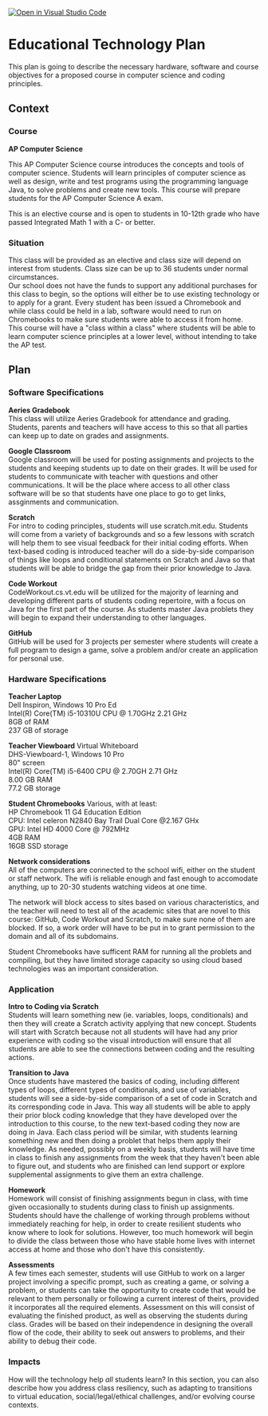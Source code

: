 [![Open in Visual Studio Code](https://classroom.github.com/assets/open-in-vscode-c66648af7eb3fe8bc4f294546bfd86ef473780cde1dea487d3c4ff354943c9ae.svg)](https://classroom.github.com/online_ide?assignment_repo_id=9165436&assignment_repo_type=AssignmentRepo)
# Educational Technology Plan

This plan is going to describe the necessary hardware, software and course objectives for a proposed course in computer science and coding principles.

## Context

### Course

**AP Computer Science**

This AP Computer Science course introduces the concepts and tools of computer science.  Students will learn principles of computer science as well as design, write and test programs using the programming language Java, to solve problems and create new tools.  This course will prepare students for the AP Computer Science A exam.

This is an elective course and is open to students in 10-12th grade who have passed Integrated Math 1 with a C- or better.

### Situation

This class will be provided as an elective and class size will depend on interest 
from students.  Class size can be up to 36 students under normal circumstances.  
Our school does not have the funds to support any additional purchases for this 
class to begin, so the options will either be to use existing technology or to apply 
for a grant.  Every student has been issued a Chromebook and while class could be held
in a lab, software would need to run on Chromebooks to make sure students were able 
to access it from home.  
This course will have a "class within a class" where students will be able to learn 
computer science principles at a lower level, without intending to take the AP test.

## Plan

### Software Specifications

**Aeries Gradebook**  
This class will utilize Aeries Gradebook for attendance and grading.  Students, parents 
and teachers will have access to this so that all parties can keep up to date on grades
and assignments.

**Google Classroom**  
Google classroom will be used for posting assignments and projects to the students and 
keeping students up to date on their grades. It will be used for students to communicate 
with teacher with questions and other communications.  It will be the place where access
to all other class software will be so that students have one place to go to get links,
assginments and communication.

**Scratch**  
For intro to coding principles, students will use scratch.mit.edu.  Students will come 
from a variety of backgrounds and so a few lessons with scratch will help them to see 
visual feedback for their initial coding efforts.  When text-based coding is introduced
teacher will do a side-by-side comparison of things like loops and conditional statements
on Scratch and Java so that students will be able to bridge the gap from their prior
knowledge to Java.

**Code Workout**  
CodeWorkout.cs.vt.edu will be utilized for the majority of learning and developing 
different parts of students coding repertoire, with a focus on Java for the first part 
of the course. As students master Java problets they will begin to expand their 
understanding to other languages.

**GitHub**  
GitHub will be used for 3 projects per semester where students will create a full 
program to design a game, solve a problem and/or create an application for personal use.

### Hardware Specifications

**Teacher Laptop**  
Dell Inspiron, Windows 10 Pro Ed  
Intel(R) Core(TM) i5-10310U CPU @ 1.70GHz   2.21 GHz  
8GB of RAM  
237 GB of storage  

**Teacher Viewboard** Virtual Whiteboard  
DHS-Viewboard-1, Windows 10 Pro  
80" screen  
Intel(R) Core(TM) i5-6400 CPU @ 2.70GH 2.71 GHz  
8.00 GB RAM  
77.2 GB storage

**Student Chromebooks** Various, with at least:  
HP Chromebook 11 G4 Education Edition  
CPU: Intel celeron N2840 Bay Trail Dual Core @2.167 GHx  
GPU: Intel HD 4000 Core @ 792MHz  
4GB RAM  
16GB SSD storage

**Network considerations**  
All of the computers are connected to the school wifi, either on the student or staff 
network.  The wifi is reliable enough and fast enough to accomodate anything, up to
20-30 students watching videos at one time.

The network will block access to sites based on various characteristics, and the 
teacher will need to test all of the academic sites that are novel to this course: 
GitHub, Code Workout and Scratch, to make sure none of them are blocked.  If so, 
a work order will have to be put in to grant permission to the domain and all of 
its subdomains.

Student Chromebooks have sufficent RAM for running all the problets and compiling, 
but they have limited storage capacity so using cloud based technologies was an
important consideration.

### Application

**Intro to Coding via Scratch**  
Students will learn something new (ie. variables, loops, conditionals) and then
they will create a Scratch activity applying that new concept.  Students will start
with Scratch because not all students will have had any prior experience with coding 
so the visual introduction will ensure that all students are able to see the
connections between coding and the resulting actions.

**Transition to Java**  
Once students have mastered the basics of coding, including different types of loops,
different types of conditionals, and use of variables, students will see a side-by-side
comparison of a set of code in Scratch and its corresponding code in Java.  This way
all students will be able to apply their prior block coding knowledge that they have
developed over the introduction to this course, to the new text-based coding they now 
are doing in Java.  Each class period will be similar, with students learning something
new and then doing a problet that helps them apply their knowledge.  As needed, possibly
on a weekly basis, students will have time in class to finish any assignments from the
week that they haven't been able to figure out, and students who are finished can lend
support or explore supplemental assignments to give them an extra challenge.

**Homework**  
Homework will consist of finishing assignments begun in class, with time given
occasionally to students during class to finish up assignments.  Students should have 
the challenge of working through problems without immediately reaching for help, in 
order to create resilient students who know where to look for solutions.  However, 
too much homework will begin to divide the class between those who have stable home
lives with internet access at home and those who don't have this consistently.

**Assessments**  
A few times each semester, students will use GitHub to work on a larger project 
involving a specific prompt, such as creating a game, or solving a problem, or students
can take the opportunity to create code that would be relevant to them personally or 
following a current interest of theirs, provided it incorporates all the required
elements.  Assessment on this will consist of evaluating the finished product, as well
as observing the students during class.  Grades will be based on their independence in
designing the overall flow of the code, their ability to seek out answers to problems,
and their ability to debug their code.

### Impacts

How will the technology help *all* students learn? In this section, you can also
describe how you address class resiliency, such as adapting to
transitions to virtual education, social/legal/ethical challenges,  and/or
evolving course contexts.
